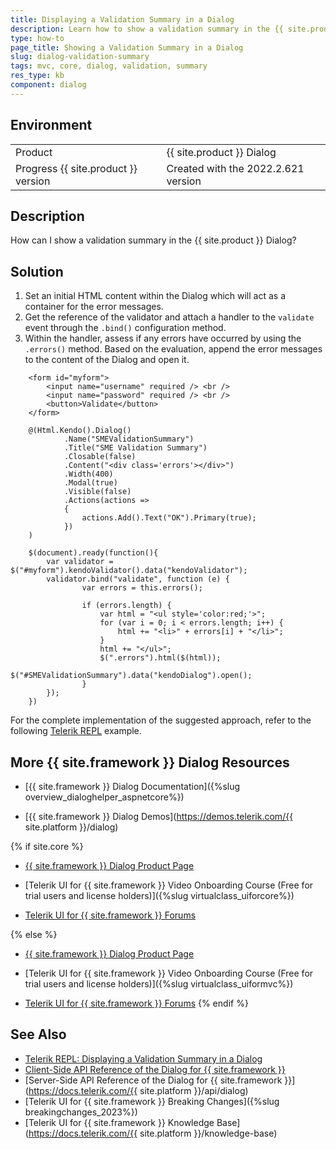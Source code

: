 ```yaml
---
title: Displaying a Validation Summary in a Dialog
description: Learn how to show a validation summary in the {{ site.product }} Dialog by following the steps in the Knowledge Base section of the {{ site.product }} components.
type: how-to
page_title: Showing a Validation Summary in a Dialog
slug: dialog-validation-summary
tags: mvc, core, dialog, validation, summary
res_type: kb
component: dialog
---
```


## Environment

<table>
 <tr>
  <td>Product</td>
  <td>{{ site.product }} Dialog</td>
 </tr>
 <tr>
  <td>Progress {{ site.product }} version</td>
  <td>Created with the 2022.2.621 version</td>
 </tr>
</table>

## Description

How can I show a validation summary in the {{ site.product }} Dialog?

## Solution

1. Set an initial HTML content within the Dialog which will act as a container for the error messages.
1. Get the reference of the validator and attach a handler to the `validate` event through the `.bind()` configuration method.
1. Within the handler, assess if any errors have occurred by using the `.errors()` method. Based on the evaluation, append the error messages to the content of the Dialog and open it.

```Razor Index.cshtml
    <form id="myform">
        <input name="username" required /> <br />
        <input name="password" required /> <br />
        <button>Validate</button>
    </form>

    @(Html.Kendo().Dialog()
            .Name("SMEValidationSummary")
            .Title("SME Validation Summary")
            .Closable(false)
            .Content("<div class='errors'></div>")
            .Width(400)
            .Modal(true)
            .Visible(false)
            .Actions(actions =>
            {
                actions.Add().Text("OK").Primary(true);
            })
    )
```
```JS script.js
    $(document).ready(function(){
        var validator = $("#myform").kendoValidator().data("kendoValidator");
        validator.bind("validate", function (e) {        
                var errors = this.errors();
                
                if (errors.length) {
                    var html = "<ul style='color:red;'>";
                    for (var i = 0; i < errors.length; i++) {
                        html += "<li>" + errors[i] + "</li>";
                    }
                    html += "</ul>";
                    $(".errors").html($(html));
                    $("#SMEValidationSummary").data("kendoDialog").open();
                }
        });
    })
```

For the complete implementation of the suggested approach, refer to the following [Telerik REPL](https://netcorerepl.telerik.com/cmasECbw25M5uiBi06) example.

## More {{ site.framework }} Dialog Resources

* [{{ site.framework }} Dialog Documentation]({%slug overview_dialoghelper_aspnetcore%})

* [{{ site.framework }} Dialog Demos](https://demos.telerik.com/{{ site.platform }}/dialog)

{% if site.core %}
* [{{ site.framework }} Dialog Product Page](https://www.telerik.com/aspnet-core-ui/dialog)

* [Telerik UI for {{ site.framework }} Video Onboarding Course (Free for trial users and license holders)]({%slug virtualclass_uiforcore%})

* [Telerik UI for {{ site.framework }} Forums](https://www.telerik.com/forums/aspnet-core-ui)

{% else %}
* [{{ site.framework }} Dialog Product Page](https://www.telerik.com/aspnet-mvc/dialog-for-mvc)

* [Telerik UI for {{ site.framework }} Video Onboarding Course (Free for trial users and license holders)]({%slug virtualclass_uiformvc%})

* [Telerik UI for {{ site.framework }} Forums](https://www.telerik.com/forums/aspnet-mvc)
{% endif %}

## See Also

* [Telerik REPL: Displaying a Validation Summary in a Dialog](https://netcorerepl.telerik.com/cmasECbw25M5uiBi06)
* [Client-Side API Reference of the Dialog  for {{ site.framework }}](https://docs.telerik.com/kendo-ui/api/javascript/ui/dialog)
* [Server-Side API Reference of the Dialog  for {{ site.framework }}](https://docs.telerik.com/{{ site.platform }}/api/dialog)
* [Telerik UI for {{ site.framework }} Breaking Changes]({%slug breakingchanges_2023%})
* [Telerik UI for {{ site.framework }} Knowledge Base](https://docs.telerik.com/{{ site.platform }}/knowledge-base)
